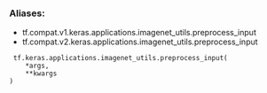 ### Aliases:
- tf.compat.v1.keras.applications.imagenet_utils.preprocess_input
- tf.compat.v2.keras.applications.imagenet_utils.preprocess_input

```
 tf.keras.applications.imagenet_utils.preprocess_input(
    *args,
    **kwargs
)
```
